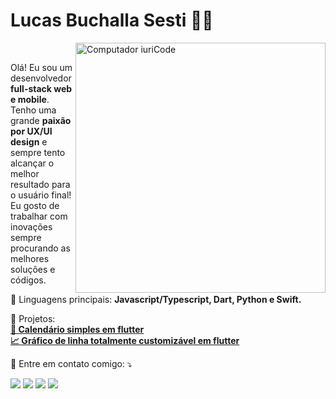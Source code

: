 # Lucas Buchalla Sesti :man_technologist:

<img src="https://raw.githubusercontent.com/MicaelliMedeiros/micaellimedeiros/master/image/computer-illustration.png" min-width="400px" max-width="400px" width="400px" align="right" alt="Computador iuriCode">
<br/>
<p align="left"> 
  Olá! Eu sou um desenvolvedor <strong>full-stack web e mobile</strong>. Tenho uma grande <strong>paixão por UX/UI design</strong> e sempre tento alcançar o melhor resultado para o usuário final! Eu gosto de trabalhar com inovações sempre procurando as melhores soluções e códigos. 
</p>

<p align="left">
  🦄 Linguagens principais: <strong>Javascript/Typescript, Dart, Python e Swift.</strong>
</p>

<p align="left">
  💼 Projetos: <br />
      <a href="https://pub.dev/packages/simple_calendar_flutter" target="_blank"><strong>📅 Calendário simples em flutter</strong></a>
        <br/>
      <a href="https://pub.dev/packages/line_chart" target="_blank"><strong>📈 Gráfico de linha totalmente customizável em flutter</strong></a>
</p>

<p align="left">
  💌 Entre em contato comigo: ⤵️
</p>

<p align="left">
  <a href="mailto:luacs.buchalla.sesti@outlook.com" alt="Gmail">
  <img src="https://img.shields.io/badge/-Gmail-FF0000?style=flat-square&labelColor=FF0000&logo=gmail&logoColor=white&link=mailto:luacs.buchalla.sesti@outlook.com" /></a>

  <a href="https://www.linkedin.com/in/lucas-buchalla-sesti-50879018a/" alt="Linkedin">
  <img src="https://img.shields.io/badge/-Linkedin-0e76a8?style=flat-square&logo=Linkedin&logoColor=white&link=https://www.linkedin.com/in/lucas-buchalla-sesti-50879018a/" /></a>

  <a href="https://api.whatsapp.com/send?phone=5511980248668" alt="WhatsApp">
  <img src="https://img.shields.io/badge/-WhatsApp-25d366?style=flat-square&labelColor=25d366&logo=whatsapp&logoColor=white&link=https://api.whatsapp.com/send?phone=5511980248668"/></a>

  <a href="https://www.instagram.com/_lucasbll" alt="Instagram">
  <img src="https://img.shields.io/badge/-Instagram-DF0174?style=flat-square&labelColor=DF0174&logo=instagram&logoColor=white&link=https://www.instagram.com/_lucasbll/"/></a>
</p>  

